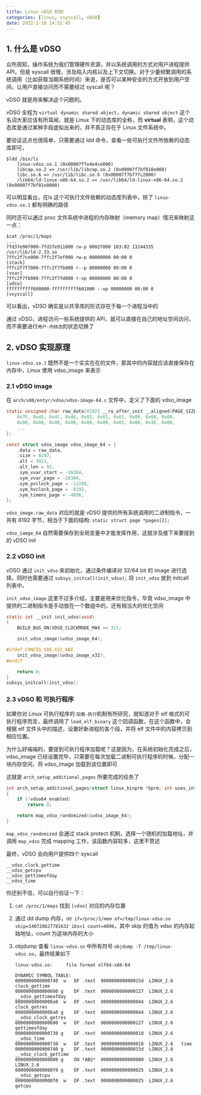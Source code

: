 ```yaml
---
title: Linux vDSO 机制
categories: [linux, vsyscall, vDSO]
date: 2022-2-10 14:52:45
---
```


## 1. 什么是 vDSO

众所周知，操作系统为我们管理硬件资源，并以系统调用的方式对用户进程提供 API，但是 syscall 很慢，涉及陷入内核以及上下文切换。对于少量频繁调用的系统调用（比如获取当期系统时间）来说，是否可以某种安全的方式开放到用户空间，让用户直接访问而不需要经过 syscall 呢？

vDSO 就是用来解决这个问题的。

vDSO 全程为 `virtual dynamic shared object`，`dynamic shared object` 这个名词大家应该有所耳闻，就是 Linux 下的动态库的全称，而 **virtual** 表明，这个动态库是通过某种手段虚拟出来的，并不真正存在于 Linux 文件系统中。

要验证这点也很简单，只需要通过 ldd 命令，查看一些可执行文件所依赖的动态库即可，

```text
$ldd /bin/ls   
    linux-vdso.so.1 (0x00007ffe4e4ce000)
    libcap.so.2 => /usr/lib/libcap.so.2 (0x00007f7bf818e000)
    libc.so.6 => /usr/lib/libc.so.6 (0x00007f7bf7fc2000)
    /lib64/ld-linux-x86-64.so.2 => /usr/lib64/ld-linux-x86-64.so.2 (0x00007f7bf81e8000)
```

可以明显看出，在ls 这个可执行文件依赖的动态库列表中，除了 `linux-vdso.so.1` 都有明确的路径

同时还可以通过 proc 文件系统中进程的内存映射（memory map）情况来映射这一点：

```text
$cat /proc/1/maps
....
7fd37e90f000-7fd37e911000 rw-p 0002f000 103:02 13244335                  /usr/lib/ld-2.33.so
7ffc2f7ce000-7ffc2f7ef000 rw-p 00000000 00:00 0                          [stack]
7ffc2f7f7000-7ffc2f7fb000 r--p 00000000 00:00 0                          [vvar]
7ffc2f7fb000-7ffc2f7fd000 r-xp 00000000 00:00 0                          [vdso]
ffffffffff600000-ffffffffff601000 --xp 00000000 00:00 0                  [vsyscall]
```

可以看出，vDSO 确实是以共享库的形式存在于每一个进程当中的

通过 vDSO，进程访问一些系统提供的 API，就可以直接在自己的地址空间访问，而不需要进行`用户-内核态`的状态切换了

## 2. vDSO 实现原理

`linux-vdso.so.1` 既然不是一个实实在在的文件，那其中的内容就应该直接保存在内存中，Linux 使用 vdso_image 来表示

### 2.1 vDSO image

在 `arch/x86/entyr/vdso/vdso-image-64.c` 文件中，定义了下面的 vdso_image

```c
static unsigned char raw_data[8192] __ro_after_init __aligned(PAGE_SIZE) = {
    0x7F, 0x45, 0x4C, 0x46, 0x02, 0x01, 0x01, 0x00, 0x00, 0x00, 
    0x00, 0x00, 0x00, 0x00, 0x00, 0x00, 0x03, 0x00, 0x3E, 0x00, 
    ...
};

const struct vdso_image vdso_image_64 = {
    .data = raw_data,
    .size = 8192,
    .alt = 3013,
    .alt_len = 91,
    .sym_vvar_start = -16384,
    .sym_vvar_page = -16384,
    .sym_pvclock_page = -12288,
    .sym_hvclock_page = -8192,
    .sym_timens_page = -4096,
};
```

`vdso_image.raw_data` 对应的就是 vDSO 提供的所有系统调用的二进制指令，一共有 8192 字节，相当于下面的结构: `static struct page *pages[2];`

`vdso_iamge_64` 自然需要保存到全局变量中才能发挥作用，这就涉及接下来要提到的 vDSO init

### 2.2 vDSO init

vDSO 通过 `init_vdso` 来初始化，通过条件编译对 32/64 bit 的 image 进行选择。同时也需要通过 `subsys_initcall(init_vdso);` 将 `init_vdso` 放到 initcall 列表中。

`init_vdso_image` 这里不过多介绍，主要是用来优化指令，毕竟 vdso_image 中提供的二进制指令是手动放在一个数组中的，还有相当大的优化空间

```c
static int __init init_vdso(void)
{
    BUILD_BUG_ON(VDSO_CLOCKMODE_MAX >= 32);

    init_vdso_image(&vdso_image_64);

#ifdef CONFIG_X86_X32_ABI
    init_vdso_image(&vdso_image_x32);
#endif

    return 0;
}
subsys_initcall(init_vdso);
```

### 2.3 vDSO 和 可执行程序

如果你对 Linux 可执行程序的 `加载-执行`机制有所研究，就知道对于 elf 格式的可执行程序而言，最终调用了 `load_elf_binary` 这个回调函数，在这个函数中，会根据 elf 文件头中的描述，设置好新进程的各个段，并将 elf 文件中的内容拷贝到相应位置。

为什么好端端的，要提到可执行程序加载呢？这是因为，在系统初始化完成之后，vdso_image 已经设置完毕，只需要在每次加载二进制可执行程序的时候，分配一块内存空间，将 vdso_image 加载到该位置即可

这就是 `arch_setup_additional_pages` 所要完成的任务了

```c
int arch_setup_additional_pages(struct linux_binprm *bprm, int uses_interp)
{
    if (!vdso64_enabled)
        return 0;

    return map_vdso_randomized(&vdso_image_64);
}
```

`map_vdso_randomized` 会通过 stack protect 机制，选择一个随机的加载地址，并调用 `map_vdso` 完成 mapping 工作，该函数内容较多，这里不赘述

最终，vDSO 会向用户提供四个 syscall

```text
__vdso_clock_gettime
__vdso_getcpu
__vdso_gettimeofday
__vdso_time
```

你还别不信，可以自行验证一下：

1. `cat /proc/1/maps` 找到 `[vdso]` 对应的内存位置
2. 通过 dd dump 内存，`dd if=/proc/1/mem of=/tmp/linux-vdso.so skip=140728627781632 ibs=1 count=4096`，其中 skip 的值为 vdso 的内存起始地址，count 为这块内存的大小
3. objdump 查看 `linux-vdso.so` 中所有符号 `objdump -T /tmp/linux-vdso.so`，最终结果如下

    ```text
    linux-vdso.so:     file format elf64-x86-64

    DYNAMIC SYMBOL TABLE:
    0000000000000740  w   DF .text  000000000000015d  LINUX_2.6   clock_gettime
    0000000000000600 g    DF .text  0000000000000127  LINUX_2.6   __vdso_gettimeofday
    00000000000008a0  w   DF .text  0000000000000044  LINUX_2.6   clock_getres
    00000000000008a0 g    DF .text  0000000000000044  LINUX_2.6   __vdso_clock_getres
    0000000000000600  w   DF .text  0000000000000127  LINUX_2.6   gettimeofday
    0000000000000730 g    DF .text  0000000000000010  LINUX_2.6   __vdso_time
    0000000000000730  w   DF .text  0000000000000010  LINUX_2.6   time
    0000000000000740 g    DF .text  000000000000015d  LINUX_2.6   __vdso_clock_gettime
    0000000000000000 g    DO *ABS*  0000000000000000  LINUX_2.6   LINUX_2.6
    00000000000008f0 g    DF .text  0000000000000025  LINUX_2.6   __vdso_getcpu
    00000000000008f0  w   DF .text  0000000000000025  LINUX_2.6   getcpu
    ```
